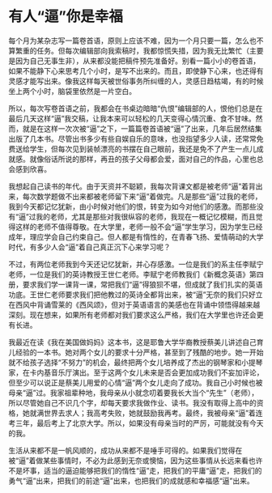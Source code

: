 # 有人“逼”你是幸福

每个月为某杂志写一篇卷首语，原则上应该不难，因为一个月只要一篇，怎么也不算繁重的任务。但每次编辑部向我索稿时，我都惊慌失措，因为我无比繁忙（主要是因为自己无事生非），从来都没能把稿件预先准备好。别看一篇小小的卷首语，如果不能静下心来思考几个小时，是写不出来的。而且，即使静下心来，也还得有灵感才能写出来。像我这样每天被世俗事务所纠缠的人，灵感日趋枯竭，有的时候坐上两个小时，脑袋里依然是一片空白。 

所以，每次写卷首语之前，我都会在书桌边暗暗“仇恨”编辑部的人，恨他们总是在最后几天这样“逼”我交稿，让我本来可以轻松的几天变得心情沉重、食不甘味。然而，就是在这样一次次被“逼”之下，一篇篇卷首语被“逼”了出来，几年后居然结集出版了几本书。尽管出书多少有些自娱自乐的意味，也没指望多少人读，还常常免费送给学生，但每次见到装帧漂亮的书摆在自己眼前，我还是免不了产生一点儿成就感。就像俗话所说的那样，再丑的孩子父母都会爱，面对自己的作品，心里也总会感到欣喜。 

我想起自己读书的年代。由于天资并不聪颖，我每次背课文都是被老师“逼”着背出来，每次数学题做不出来都被老师留下来“逼”着做完。凡是那些“逼”过我的老师，我到今天都记忆犹新，由小时候对他们的恨，转变为如今对他们的感激。而那些没有“逼”过我的老师，尤其是那些对我很纵容的老师，我现在一概记忆模糊，而且觉得这样的老师不值得尊敬。在大学里，老师一般不会“逼”学生学习，因为学生已经成年，理应学会自己约束自己。但人都是有惰性的，在青春飞扬、爱情萌动的大学时代，有多少人会“逼”着自己真正沉下心来学习呢？ 

不过，有两位老师我到今天还记忆犹新，并心存感激。一位是我们的系主任李赋宁老师，一位是我们的英诗教授王世仁老师。李赋宁老师教我们《新概念英语》第四册，要求我们学一课背一课，常把我们“逼”得狼狈不堪，但成就了我们扎实的英语功底。王世仁老师要求我们把他教过的英诗全都背出来，被“逼”无奈的我们只好立在西风中背诵雪莱的《西风颂》，但对于英语语言的美感也在背诵中领悟得越来越深刻。现在想来，如果所有老师都对我们要求这么严格，我们在大学里也许还会更有长进。 

我最近在读《我在美国做妈妈》这本书，这是耶鲁大学华裔教授蔡美儿讲述自己育儿经验的一本书。她对两个女儿的要求十分严格，甚至到了残酷的地步。她一开始就不给孩子选择“不努力”的机会，最终把两个女儿培养成了杰出的钢琴家和小提琴家，在卡内基音乐厅演出。至于这两个女儿未来是否会更加成功我们不妄加评论，但至少可以说正是蔡美儿用爱的心情“逼”两个女儿走向了成功。我自己小时候也被母亲“逼”过。我家祖辈种地，我母亲从小就念叨着要我长大当个“先生”（老师），所以尽管她自己不识几个字，却每天要求我做作业、读书。我没有取得上高中的资格，她就满世界去求人；我高考失败，她就鼓励我再考。最终，我被母亲“逼”着连考三年，最后考上了北京大学。所以，如果没有母亲当时的严厉，可能就没有今天的我。 

生活从来都不是一帆风顺的，成功从来都不是唾手可得的。如果我们觉得在被“逼”着做某些事情时，不必为此感到无奈或懊恼，因为这些事情从长远来看也许不是坏事，适当的逼迫能够把我们的惰性“逼”走，把我们的平庸“逼”走，把我们的勇气“逼”出来，把我们的前途“逼”出来，也把我们的成就感和幸福感“逼”出来。